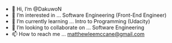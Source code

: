 - 👋 Hi, I’m @DakuwoN
- 👀 I’m interested in ... Software Engineering (Front-End Engineer) 
- 🌱 I’m currently learning ... Intro to Programming (Udacity)
- 💞️ I’m looking to collaborate on ... Software Engineering
- 📫 How to reach me ... matthewleemccane@gmail.com

<!---
DakuwoN/DakuwoN is a ✨ special ✨ repository because its `README.md` (this file) appears on your GitHub profile.
You can click the Preview link to take a look at your changes.
--->
